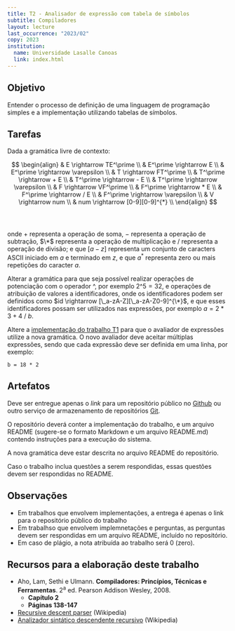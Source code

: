 ```yaml
---
title: T2 - Analisador de expressão com tabela de símbolos
subtitle: Compiladores
layout: lecture
last_occurrence: "2023/02"
copy: 2023
institution:
  name: Universidade Lasalle Canoas
  link: index.html
---
```


## Objetivo

Entender o processo de definição de uma linguagem de programação simples e a implementação utilizando tabelas de símbolos.

## Tarefas

Dada a gramática livre de contexto:

$$
\begin{align}
& E \rightarrow TE^\prime \\
& E^\prime \rightarrow E \\
& E^\prime \rightarrow \varepsilon \\
& T \rightarrow FT^\prime \\
& T^\prime \rightarrow + E \\
& T^\prime \rightarrow - E \\
& T^\prime \rightarrow \varepsilon \\
& F \rightarrow VF^\prime \\
& F^\prime \rightarrow * E \\
& F^\prime \rightarrow / E \\
& F^\prime \rightarrow \varepsilon \\
& V \rightarrow num \\
& num \rightarrow [0-9][0-9]^{*} \\
\end{align}
$$<br/><br/>

onde $+$ representa a operação de soma, $-$ representa a operação de subtração, $\*$ representa a operação de multiplicação e $/$ representa a operação de divisão; e que $[a-z]$ representa um conjunto de caracters ASCII iniciado em $a$ e terminado em $z$, e que $a^{*}$ representa zero ou mais repetições do caracter $a$.

Alterar a gramática para que seja possível realizar operações de potenciação com o operador $\^$, por exemplo $2\^5 = 32$, e operações de atribuição de valores a identificadores, onde os identificadores podem ser definidos como $id \rightarrow [\_a-zA-Z][\_a-zA-Z0-9]^{\*}$, e que esses identificadores possam ser utilizados nas expressões, por exemplo $a = 2 * 3 + 4\ /\ b$.

Altere a [implementação do trabalho T1](trabalho-01) para que o avaliador de expressões utilize a nova gramática. O novo avaliador deve aceitar múltiplas expressões, sendo que cada expressão deve ser definida em uma linha, por exemplo:
```nohl
b = 18 * 2

```

## Artefatos

Deve ser entregue apenas o _link_ para um repositório público no [Github](https://github.com) ou outro serviço de armazenamento de repositórios [Git](https://git-scm.org).

O repositório deverá conter a implementação do trabalho, e um arquivo README (sugere-se o formato Markdown e um arquivo README.md) contendo instruções para a execução do sistema.

A nova gramática deve estar descrita no arquivo README do repositório.

Caso o trabalho inclua questões a serem respondidas, essas questões devem ser respondidas no README.


## Observações

* Em trabalhos que envolvem implementações, a entrega é apenas o link para o repositório público do trabalho
* Em trabalhso que envolvem implemnetações e perguntas, as perguntas devem ser respondidas em um arquivo README, incluído no repositório.
* Em caso de plágio, a nota atribuída ao trabalho será 0 (zero).


## Recursos para a elaboração deste trabalho

* Aho, Lam, Sethi e Ulmann. **Compiladores: Princípios, Técnicas e Ferramentas**. 2<sup>a</sup> ed. Pearson Addison Wesley, 2008.
    * **Capítulo 2**
    * **Páginas 138-147**
* [Recursive descent parser](https://en.wikipedia.org/wiki/Recursive_descent_parser) (Wikipedia)
* [Analizador sintático descendente recursivo](https://pt.wikipedia.org/wiki/Analisador_sint%C3%A1tico_descendente_recursivo) (Wikipedia)

